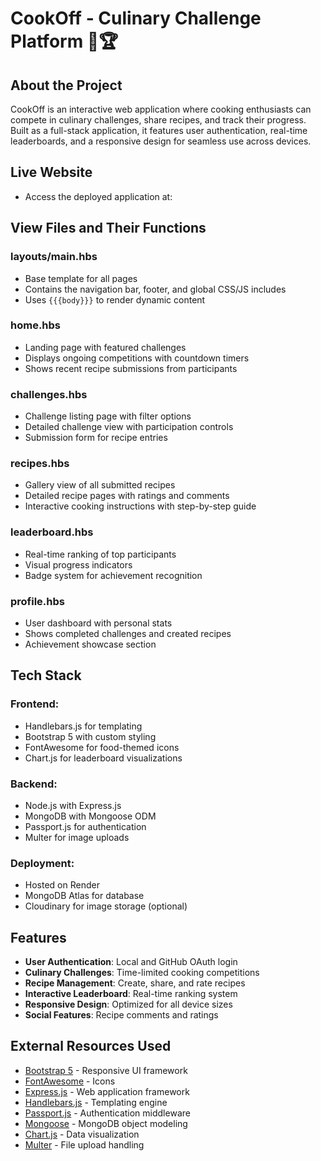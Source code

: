 # CookOff - Culinary Challenge Platform 🍳🏆

## About the Project

CookOff is an interactive web application where cooking enthusiasts can compete in culinary challenges, share recipes, and track their progress. Built as a full-stack application, it features user authentication, real-time leaderboards, and a responsive design for seamless use across devices.

## Live Website
- Access the deployed application at:  
  

## View Files and Their Functions

### layouts/main.hbs
- Base template for all pages
- Contains the navigation bar, footer, and global CSS/JS includes
- Uses `{{{body}}}` to render dynamic content

### home.hbs
- Landing page with featured challenges
- Displays ongoing competitions with countdown timers
- Shows recent recipe submissions from participants

### challenges.hbs
- Challenge listing page with filter options
- Detailed challenge view with participation controls
- Submission form for recipe entries

### recipes.hbs
- Gallery view of all submitted recipes
- Detailed recipe pages with ratings and comments
- Interactive cooking instructions with step-by-step guide

### leaderboard.hbs
- Real-time ranking of top participants
- Visual progress indicators
- Badge system for achievement recognition

### profile.hbs
- User dashboard with personal stats
- Shows completed challenges and created recipes
- Achievement showcase section

## Tech Stack

### Frontend:
- Handlebars.js for templating
- Bootstrap 5 with custom styling
- FontAwesome for food-themed icons
- Chart.js for leaderboard visualizations

### Backend:
- Node.js with Express.js
- MongoDB with Mongoose ODM
- Passport.js for authentication
- Multer for image uploads

### Deployment:
- Hosted on Render
- MongoDB Atlas for database
- Cloudinary for image storage (optional)

## Features

- **User Authentication**: Local and GitHub OAuth login
- **Culinary Challenges**: Time-limited cooking competitions
- **Recipe Management**: Create, share, and rate recipes
- **Interactive Leaderboard**: Real-time ranking system
- **Responsive Design**: Optimized for all device sizes
- **Social Features**: Recipe comments and ratings

## External Resources Used

- [Bootstrap 5](https://getbootstrap.com/) - Responsive UI framework
- [FontAwesome](https://fontawesome.com/) - Icons
- [Express.js](https://expressjs.com/) - Web application framework
- [Handlebars.js](https://handlebarsjs.com/) - Templating engine
- [Passport.js](http://www.passportjs.org/) - Authentication middleware
- [Mongoose](https://mongoosejs.com/) - MongoDB object modeling
- [Chart.js](https://www.chartjs.org/) - Data visualization
- [Multer](https://github.com/expressjs/multer) - File upload handling



